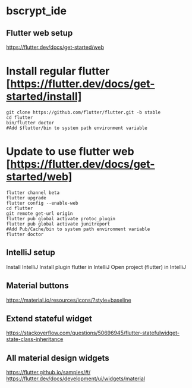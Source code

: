 # bscrypt_ide

## Flutter web setup
https://flutter.dev/docs/get-started/web

# Install regular flutter [https://flutter.dev/docs/get-started/install]
    git clone https://github.com/flutter/flutter.git -b stable
    cd flutter
    bin/flutter doctor
    #Add $flutter/bin to system path environment variable

# Update to use flutter web [https://flutter.dev/docs/get-started/web]
    flutter channel beta
    flutter upgrade
    flutter config --enable-web
    cd flutter
    git remote get-url origin
    flutter pub global activate protoc_plugin
    flutter pub global activate junitreport
    #Add Pub/Cache/bin to system path environment variable
    flutter doctor


## IntelliJ setup
Install IntelliJ
Install plugin flutter in IntelliJ
Open project (flutter) in IntelliJ

## Material buttons
https://material.io/resources/icons/?style=baseline

## Extend stateful widget
https://stackoverflow.com/questions/50696945/flutter-statefulwidget-state-class-inheritance

## All material design widgets
https://flutter.github.io/samples/#/
https://flutter.dev/docs/development/ui/widgets/material